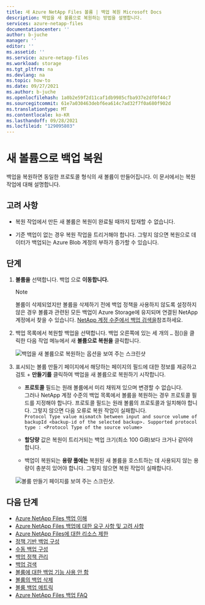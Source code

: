 ```yaml
---
title: 새 Azure NetApp Files 볼륨 | 백업 복원 Microsoft Docs
description: 백업을 새 볼륨으로 복원하는 방법을 설명합니다.
services: azure-netapp-files
documentationcenter: ''
author: b-juche
manager: ''
editor: ''
ms.assetid: ''
ms.service: azure-netapp-files
ms.workload: storage
ms.tgt_pltfrm: na
ms.devlang: na
ms.topic: how-to
ms.date: 09/27/2021
ms.author: b-juche
ms.openlocfilehash: 1a0b2e59f2d11caf1db9985cfba937e2df0f44c7
ms.sourcegitcommit: 61e7a030463debf6ea614c7ad32f7f0a680f902d
ms.translationtype: MT
ms.contentlocale: ko-KR
ms.lasthandoff: 09/28/2021
ms.locfileid: "129095803"
---
```

# <a name="restore-a-backup-to-a-new-volume"></a>새 볼륨으로 백업 복원

백업을 복원하면 동일한 프로토콜 형식의 새 볼륨이 만들어집니다. 이 문서에서는 복원 작업에 대해 설명합니다. 

## <a name="considerations"></a>고려 사항

* 복원 작업에서 만든 새 볼륨은 복원이 완료될 때까지 탑재할 수 없습니다. 

* 기준 백업이 없는 경우 복원 작업을 트리거해야 합니다. 그렇지 않으면 복원으로 데이터가 백업되는 Azure Blob 계정의 부하가 증가할 수 있습니다. 

## <a name="steps"></a>단계

1. **볼륨을** 선택합니다. 백업 으로 **이동합니다.**

    > [!NOTE]
    > 볼륨이 삭제되었지만 볼륨을 삭제하기 전에 백업 정책을 사용하지 않도록 설정하지 않은 경우 볼륨과 관련된 모든 백업이 Azure Storage에 유지되며 연결된 NetApp 계정에서 찾을 수 있습니다.  [NetApp 계정 수준에서 백업 검색을](backup-search.md#search-backups-at-netapp-account-level)참조하세요.


2. 백업 목록에서 복원할 백업을 선택합니다. 백업 오른쪽에 있는 세 개의 `…` 점()을 클릭한 다음 작업 메뉴에서 새 **볼륨으로 복원을** 클릭합니다.   

    ![백업을 새 볼륨으로 복원하는 옵션을 보여 주는 스크린샷](../media/azure-netapp-files/backup-restore-new-volume.png)

3. 표시되는 볼륨 만들기 페이지에서 해당하는 페이지의 필드에 대한 정보를 제공하고 검토 + **만들기를** 클릭하여 백업을 새 볼륨으로 복원하기 시작합니다.   

    * **프로토콜** 필드는 원래 볼륨에서 미리 채워져 있으며 변경할 수 없습니다.    
        그러나 NetApp 계정 수준의 백업 목록에서 볼륨을 복원하는 경우 프로토콜 필드를 지정해야 합니다. 프로토콜 필드는 원래 볼륨의 프로토콜과 일치해야 합니다. 그렇지 않으면 다음 오류로 복원 작업이 실패합니다.  
        `Protocol Type value mismatch between input and source volume of backupId <backup-id of the selected backup>. Supported protocol type : <Protocol Type of the source volume>`

    * **할당량** 값은 복원이 트리거되는 백업 크기(최소 100 GiB)보다 크거나 같아야 합니다.

    * 백업이 복원되는 **용량 풀에는** 복원된 새 볼륨을 호스트하는 데 사용되지 않는 용량이 충분히 있어야 합니다. 그렇지 않으면 복원 작업이 실패합니다.   

    ![볼륨 만들기 페이지를 보여 주는 스크린샷.](../media/azure-netapp-files/backup-restore-create-volume.png)

## <a name="next-steps"></a>다음 단계  

* [Azure NetApp Files 백업 이해](backup-introduction.md)
* [Azure NetApp Files 백업에 대한 요구 사항 및 고려 사항](backup-requirements-considerations.md)
* [Azure NetApp Files에 대한 리소스 제한](azure-netapp-files-resource-limits.md)
* [정책 기반 백업 구성](backup-configure-policy-based.md)
* [수동 백업 구성](backup-configure-manual.md)
* [백업 정책 관리](backup-manage-policies.md)
* [백업 검색](backup-search.md)
* [볼륨에 대한 백업 기능 사용 안 함](backup-disable.md)
* [볼륨의 백업 삭제](backup-delete.md)
* [볼륨 백업 메트릭](azure-netapp-files-metrics.md#volume-backup-metrics)
* [Azure NetApp Files 백업 FAQ](azure-netapp-files-faqs.md#azure-netapp-files-backup-faqs)



